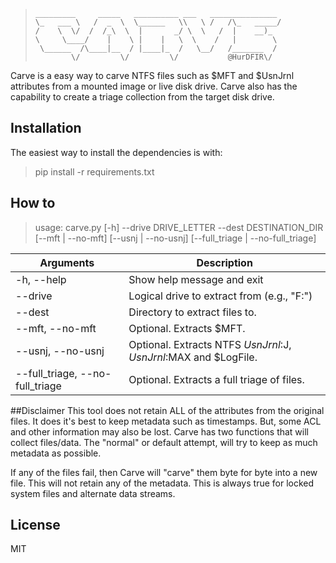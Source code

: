 
>     _________     _____   __________ ___   _______________ 
>     \_   ___ \   /  _  \  \______   \\   \ /   /\_   _____/
>     /    \  \/  /  /_\  \  |       _/ \  \   /  |    __)_  
>     \     \____/    |    \ |    |   \  \    /   |        \ 
>      \______  /\____|__  / |____|_  /   \__/   /_______  / 
>             \/         \/         \/           @HurDFIR\/ 

Carve is a easy way to carve NTFS files such as $MFT and $UsnJrnl attributes from a mounted image or live disk drive. Carve also has the capability to create a triage collection from the target disk drive.  

## Installation

The easiest way to install the dependencies is with:
> pip install -r requirements.txt

## How to
> usage: carve.py [-h] --drive DRIVE_LETTER --dest DESTINATION_DIR [--mft | --no-mft] [--usnj | --no-usnj]
                [--full_triage | --no-full_triage]

Arguments | Description
--- | ---
-h, --help | Show help message and exit
--drive | Logical drive to extract from (e.g., "F:")
--dest | Directory to extract files to.
--mft, --no-mft | Optional. Extracts $MFT.
--usnj, --no-usnj | Optional. Extracts NTFS $UsnJrnl:$J, $UsnJrnl:$MAX and $LogFile.
--full_triage, --no-full_triage | Optional. Extracts a full triage of files.

##Disclaimer
This tool does not retain ALL of the attributes from the original files. It does it's best to keep metadata such as timestamps. But, some ACL and other information may also be lost. Carve has two functions that will collect files/data. The "normal" or default attempt, will try to keep as much metadata as possible. 

If any of the files fail, then Carve will "carve" them byte for byte into a new file. This will not retain any of the metadata. This is always true for locked system files and alternate data streams. 

## License

MIT
